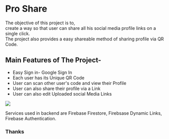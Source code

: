# Pro Share

The objective of this project is to,
<br>
create a way so that user can share all his social media profile links on a single click.
<br>
The project also provides a easy shareable method of sharing profile via QR Code.


## Main Features of The Project-<Br>
  * Easy Sign in- Google Sign In
  * Each user has its Unique QR Code
  * User can scan other user's code and view their Profile
  * User can also share their profile via a Link
  * User can also edit Uploaded social Media Links

 
 
 
 <img src="![Screenshot_20211031-144952](https://user-images.githubusercontent.com/57105611/139577704-de40c19b-54c1-4867-b498-0af338e148d8.jpg)">
 
 
 
Services used in backend are Firebase Firestore, Firebsase Dynamic Links, Firebase Authentication.
  
  
<h3>Thanks</h3>
